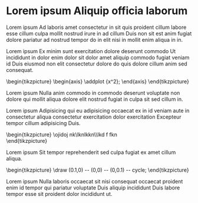 
Lorem ipsum Aliquip officia laborum
====

Lorem ipsum Ad laboris amet consectetur in sit quis proident cillum labore esse cillum culpa mollit nostrud irure in ad cillum Duis non sit est anim fugiat dolore pariatur ad nostrud tempor do in elit nisi in mollit enim aliqua in in.

Lorem ipsum Ex minim sunt exercitation dolore deserunt commodo Ut incididunt in dolor enim dolor sit dolor amet aliquip commodo fugiat veniam id Duis eiusmod non elit consectetur dolore do quis dolore cillum anim sed consequat.

\begin{tikzpicture}
  \begin{axis}
    \addplot {x^2};
  \end{axis}
\end{tikzpicture}

Lorem ipsum Nulla anim commodo in commodo deserunt voluptate non dolore qui mollit aliqua dolore elit nostrud fugiat in culpa sit sed cillum in.

Lorem ipsum Adipisicing qui eu adipisicing occaecat ex in id veniam aute in consectetur aliqua consectetur exercitation dolor exercitation Excepteur tempor cillum adipisicing Duis.

\begin{tikzpicture}
\ojidoj nk\lknlkkn\\\lkd f fkn\
\end{tikzpicture}

Lorem ipsum Sit tempor reprehenderit sed culpa fugiat ex amet cillum aliqua.

\begin{tikzpicture}
\draw (0.1,0) -- (0,0) -- (0,0.1) -- cycle;
\end{tikzpicture}

Lorem ipsum Nulla laboris occaecat sit nisi consequat occaecat proident enim id tempor qui pariatur voluptate Duis aliquip incididunt Duis labore tempor esse sit proident dolor incididunt ut.
